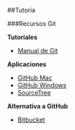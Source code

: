 ##Tutoría

###Recursos Git

**Tutoriales**

* [Manual de Git](http://git-scm.com/book/es/v1/Empezando)

**Aplicaciones**
* [GitHub Mac](https://mac.github.com/)
* [GitHub Windows](https://windows.github.com/)
* [SourceTree](https://www.sourcetreeapp.com/)

**Alternativa a GitHub**
* [Bitbucket](https://bitbucket.org/)
